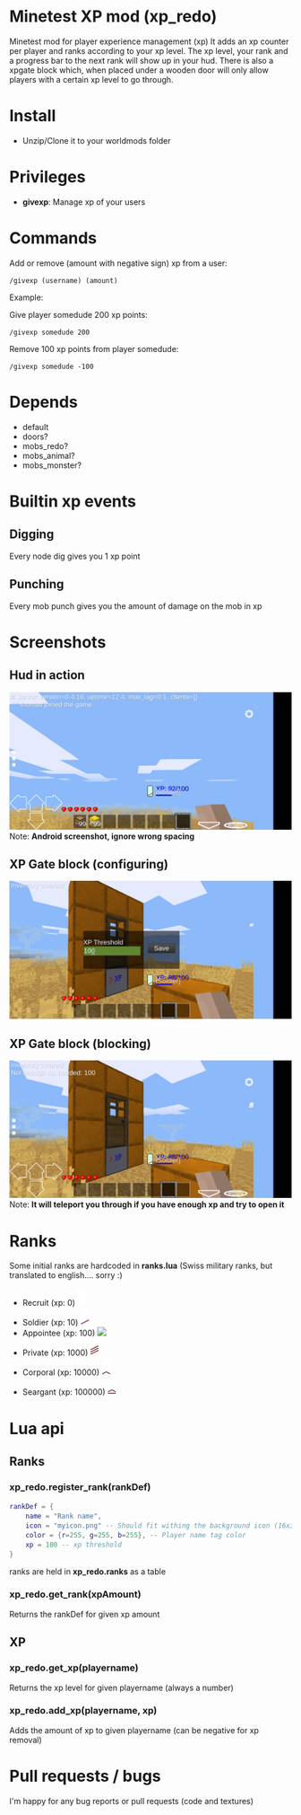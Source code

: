 Minetest XP mod (xp_redo)
======

Minetest mod for player experience management (xp)
It adds an xp counter per player and ranks according to your xp level.
The xp level, your rank and a progress bar to the next rank will show up in your hud.
There is also a xpgate block which, when placed under a wooden door will only allow players with a certain xp level to go through.

# Install

* Unzip/Clone it to your worldmods folder

# Privileges

* **givexp**: Manage xp of your users

# Commands

Add or remove (amount with negative sign) xp from a user:
```
/givexp (username) (amount)
```

Example:

Give player somedude 200 xp points:
```
/givexp somedude 200
```

Remove 100 xp points from player somedude:
```
/givexp somedude -100
```

# Depends

* default
* doors?
* mobs_redo?
* mobs_animal?
* mobs_monster?

# Builtin xp events

## Digging

Every node dig gives you 1 xp point

## Punching

Every mob punch gives you the amount of damage on the mob in xp

# Screenshots

## Hud in action
![](screenshots/Minetest_2018-05-17-09-17-16.png?raw=true)
Note: **Android screenshot, ignore wrong spacing**

## XP Gate block (configuring)
![](screenshots/Minetest_2018-05-17-09-25-48.png?raw=true)

## XP Gate block (blocking)
![](screenshots/Minetest_2018-05-17-09-25-53.png?raw=true)
Note: **It will teleport you through if you have enough xp and try to open it**

# Ranks

Some initial ranks are hardcoded in **ranks.lua**
(Swiss military ranks, but translated to english.... sorry :)

* Recruit (xp: 0) ![](textures/xp_rank_1_recruit.png?raw=true)
* Soldier (xp: 10) ![](textures/xp_rank_2_soldier.png?raw=true)
* Appointee (xp: 100) ![](textures/xp_rank_3_apointee.png?raw=true)
* Private (xp: 1000) ![](textures/xp_rank_4_private.png?raw=true)
* Corporal (xp: 10000) ![](textures/xp_rank_5_corporal.png?raw=true)
* Seargant (xp: 100000) ![](textures/xp_rank_6_seargant.png?raw=true)

# Lua api

## Ranks

### xp_redo.register_rank(rankDef)

```lua
rankDef = {
	name = "Rank name",
	icon = "myicon.png" -- Should fit withing the background icon (16x32px)
	color = {r=255, g=255, b=255}, -- Player name tag color
	xp = 100 -- xp threshold
}
```


ranks are held in **xp_redo.ranks** as a table

### xp_redo.get_rank(xpAmount)

Returns the rankDef for given xp amount

## XP

### xp_redo.get_xp(playername)

Returns the xp level for given playername (always a number)

### xp_redo.add_xp(playername, xp)

Adds the amount of xp to given playername (can be negative for xp removal)

# Pull requests / bugs

I'm happy for any bug reports or pull requests (code and textures)


